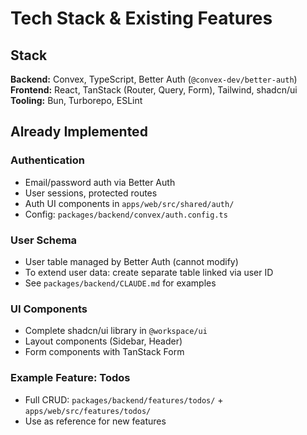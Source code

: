 # Tech Stack & Existing Features

## Stack

**Backend:** Convex, TypeScript, Better Auth (`@convex-dev/better-auth`)
**Frontend:** React, TanStack (Router, Query, Form), Tailwind, shadcn/ui
**Tooling:** Bun, Turborepo, ESLint

## Already Implemented

### Authentication
- Email/password auth via Better Auth
- User sessions, protected routes
- Auth UI components in `apps/web/src/shared/auth/`
- Config: `packages/backend/convex/auth.config.ts`

### User Schema
- User table managed by Better Auth (cannot modify)
- To extend user data: create separate table linked via user ID
- See `packages/backend/CLAUDE.md` for examples

### UI Components
- Complete shadcn/ui library in `@workspace/ui`
- Layout components (Sidebar, Header)
- Form components with TanStack Form

### Example Feature: Todos
- Full CRUD: `packages/backend/features/todos/` + `apps/web/src/features/todos/`
- Use as reference for new features
